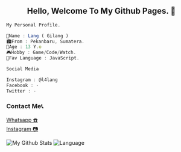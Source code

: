 <h2 align="center">Hello, Welcome To My Github Pages. 👋</h2>

```sh 
My Personal Profile.
```

```javascript
👤Name : Lang ( Gilang )
🏙️From : Pekanbaru, Sumatera.
🎂Age : 13 Y.o
🎮Hobby : Game/Code/Watch.
📎Fav Language : JavaScript.
```

```sh
Social Media
```

```javascript
Instagram : @l4lang
Facebook : -
Twitter : -
```

<h3>Contact Me📞</h3>
<a align="center" href="https://wa.me/62895634865955">Whatsapp ☎️</a><br>
<a align="center"  href="https://instagram.com/l4lang">Instagram 📷</a>

![My Github Stats](https://github-readme-stats.vercel.app/api?username=gilangsan&show_icons=true&theme=radical)
![Language](https://github-readme-stats.vercel.app/api/top-langs/?username=gilangsan&layout=compact)
